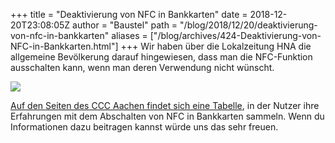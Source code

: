 +++
title = "Deaktivierung von NFC in Bankkarten"
date = 2018-12-20T23:08:05Z
author = "Baustel"
path = "/blog/2018/12/20/deaktivierung-von-nfc-in-bankkarten"
aliases = ["/blog/archives/424-Deaktivierung-von-NFC-in-Bankkarten.html"]
+++
Wir haben über die Lokalzeitung HNA die allgemeine Bevölkerung darauf
hingewiesen, dass man die NFC-Funktion ausschalten kann, wenn man deren
Verwendung nicht wünscht.

![](/media/2018-12-11-hna.serendipityThumb.png)

[Auf den Seiten des CCC Aachen findet sich eine
Tabelle](https://calc.ccc.ac/Girokarten_NFC_deaktivieren), in der Nutzer
ihre Erfahrungen mit dem Abschalten von NFC in Bankkarten sammeln. Wenn
du Informationen dazu beitragen kannst würde uns das sehr freuen.
